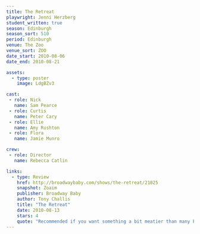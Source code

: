 ```yaml
---
title: The Retreat
playwright: Jenni Herzberg
student_written: true
season: Edinburgh
season_sort: 510
period: Edinburgh
venue: The Zoo
venue_sort: ZOO
date_start: 2010-08-06
date_end: 2010-08-21

assets:
  - type: poster
    image: LdgBZv3

cast:
 - role: Nick
   name: Sam Pearce
 - role: Curtis
   name: Peter Cary
 - role: Ellie
   name: Amy Rushton
 - role: Flora
   name: Jamie Munro

crew:
 - role: Director
   name: Rebecca Catlin

links:
  - type: Review
    href: http://broadwaybaby.com/shows/the-retreat/21025
    snapshot: Zoaim
    publisher: Broadway Baby 
    author: Tony Challis
    title: "The Retreat"
    date: 2010-08-13
    stars: 4
    quote: "Recommended if you want something a bit meatier than many Fringe offerings. "
---
```


